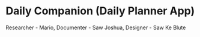 # Daily Companion (Daily Planner App)
Researcher - Mario, Documenter - Saw Joshua, Designer - Saw Ke Blute
